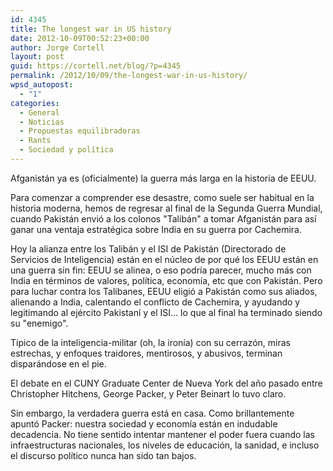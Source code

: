 ```yaml
---
id: 4345
title: The longest war in US history
date: 2012-10-09T00:52:23+00:00
author: Jorge Cortell
layout: post
guid: https://cortell.net/blog/?p=4345
permalink: /2012/10/09/the-longest-war-in-us-history/
wpsd_autopost:
  - "1"
categories:
  - General
  - Noticias
  - Propuestas equilibradoras
  - Rants
  - Sociedad y polí­tica
---
```

Afganistán ya es (oficialmente) la guerra más larga en la historia de EEUU. 

Para comenzar a comprender ese desastre, como suele ser habitual en la historia moderna, hemos de regresar al final de la Segunda Guerra Mundial, cuando Pakistán envió a los colonos "Talibán" a tomar Afganistán para así ganar una ventaja estratégica sobre India en su guerra por Cachemira.

Hoy la alianza entre los Talibán y el ISI de Pakistán (Directorado de Servicios de Inteligencia) están en el núcleo de por qué los EEUU están en una guerra sin fin: EEUU se alinea, o eso podría parecer, mucho más con India en términos de valores, política, economía, etc que con Pakistán. Pero para luchar contra los Talibanes, EEUU eligió a Pakistán como sus aliados, alienando a India, calentando el conflicto de Cachemira, y ayudando y legitimando al ejército Pakistaní y el ISI… lo que al final ha terminado siendo su "enemigo". 

Típico de la inteligencia-militar (oh, la ironía) con su cerrazón, miras estrechas, y enfoques traidores, mentirosos, y abusivos, terminan disparándose en el pie.

El debate en el CUNY Graduate Center de Nueva York del año pasado entre Christopher Hitchens, George Packer, y Peter Beinart lo tuvo claro.

Sin embargo, la verdadera guerra está en casa. Como brillantemente apuntó Packer: nuestra sociedad y economía están en indudable decadencia. No tiene sentido intentar mantener el poder fuera cuando las infraestructuras nacionales, los niveles de educación, la sanidad, e incluso el discurso político nunca han sido tan bajos.
